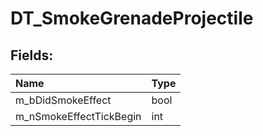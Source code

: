 # DT_SmokeGrenadeProjectile

## Fields:

| Name | Type |
| :--- | :--- |
| m_bDidSmokeEffect | bool |
| m_nSmokeEffectTickBegin | int |
